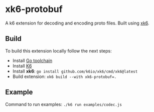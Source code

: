 # xk6-protobuf
A k6 extension for decoding and encoding proto files. Built using [xk6](https://github.com/grafana/xk6).

## Build

To build this extension locally follow the next steps:

- Install [Go toolchain](https://go101.org/article/go-toolchain.html)
- Install [K6](https://k6.io/docs/get-started/installation/)
- Install **xk6**: ```go install github.com/k6io/xk6/cmd/xk6@latest```
- Build extension: ```xk6 build --with xk6-protobuf=.```

## Example

Command to run examples:
```./k6 run examples/codec.js```
